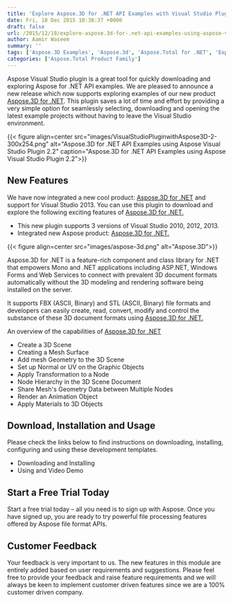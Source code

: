 ```yaml
---
title: 'Explore Aspose.3D for .NET API Examples with Visual Studio Plugin'
date: Fri, 18 Dec 2015 10:38:37 +0000
draft: false
url: /2015/12/18/explore-aspose.3d-for-.net-api-examples-using-aspose-visual-studio-plugin-2.2/
author: Aamir Waseem
summary: ''
tags: ['Aspose.3D Examples', 'Aspose.3d', 'Aspose.Total for .NET', 'Explore Aspose Examples', 'Visual Studio Plugin']
categories: ['Aspose.Total Product Family']
---
```


Aspose Visual Studio plugin is a great tool for quickly downloading and exploring Aspose for .NET API examples. We are pleased to announce a new release which now supports exploring examples of our new product [Aspose.3D for .NET][1]. This plugin saves a lot of time and effort by providing a very simple option for seamlessly selecting, downloading and opening the latest example projects without having to leave the Visual Studio environment.



{{< figure align=center src="images/VisualStudioPluginwithAspose3D-2-300x254.png" alt="Aspose.3D for .NET API Examples using Aspose Visual Studio Plugin 2.2" caption="Aspose.3D for .NET API Examples using Aspose Visual Studio Plugin 2.2">}}


## New Features

We have now integrated a new cool product: [Aspose.3D for .NET][2] and support for Visual Studio 2013. You can use this plugin to download and explore the following exciting features of [Aspose.3D for .NET.][3]

*   This new plugin supports 3 versions of Visual Studio 2010, 2012, 2013.
*   Integrated new Aspose product: [Aspose.3D for .NET.][4]



{{< figure align=center src="images/aspose-3d.png" alt="Aspose.3D">}}


Aspose.3D for .NET is a feature-rich component and class library for .NET that empowers Mono and .NET applications including ASP.NET, Windows Forms and Web Services to connect with prevalent 3D document formats automatically without the 3D modeling and rendering software being installed on the server.

It supports FBX (ASCII, Binary) and STL (ASCII, Binary) file formats and developers can easily create, read, convert, modify and control the substance of these 3D document formats using [Aspose.3D for .NET.][5]

An overview of the capabilities of [Aspose.3D for .NET][6]

*   Create a 3D Scene
*   Creating a Mesh Surface
*   Add mesh Geometry to the 3D Scene
*   Set up Normal or UV on the Graphic Objects
*   Apply Transformation to a Node
*   Node Hierarchy in the 3D Scene Document
*   Share Mesh's Geometry Data between Multiple Nodes
*   Render an Animation Object
*   Apply Materials to 3D Objects

## Download, Installation and Usage

Please check the links below to find instructions on downloading, installing, configuring and using these development templates.

*   Downloading and Installing
*   Using and Video Demo

## Start a Free Trial Today

Start a free trial today – all you need is to sign up with Aspose. Once you have signed up, you are ready to try powerful file processing features offered by Aspose file format APIs.

## Customer Feedback

Your feedback is very important to us. The new features in this module are entirely added based on user requirements and suggestions. Please feel free to provide your feedback and raise feature requirements and we will always be keen to implement customer driven features since we are a 100% customer driven company.




[1]: http://www.aspose.com/.net/3d-component.aspx
[2]: http://www.aspose.com/.net/3d-component.aspx
[3]: http://www.aspose.com/.net/3d-component.aspx
[4]: http://www.aspose.com/.net/3d-component.aspx
[5]: http://www.aspose.com/.net/3d-component.aspx
[6]: http://www.aspose.com/.net/3d-component.aspx





